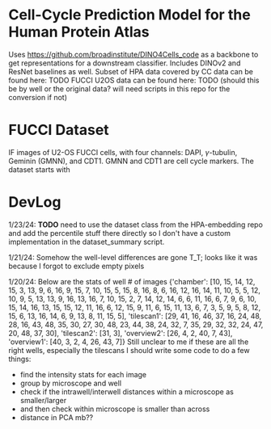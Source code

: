 # Cell-Cycle Prediction Model for the Human Protein Atlas
Uses https://github.com/broadinstitute/DINO4Cells_code as a backbone to get representations for a downstream classifier.
Includes DINOv2 and ResNet baselines as well.
Subset of HPA data covered by CC data can be found here: TODO
FUCCI U2OS data can be found here: TODO (should this be by well or the original data? will need scripts in this repo for the conversion if not)

# FUCCI Dataset
IF images of U2-OS FUCCI cells, with four channels: DAPI, $\gamma$-tubulin, Geminin (GMNN), and CDT1. GMNN and CDT1 are cell cycle markers. The dataset starts with 

# DevLog
1/23/24: __TODO__ need to use the dataset class from the HPA-embedding repo and add the percentile stuff there directly so I don't have a custom implementation in the dataset_summary script.

1/21/24: Somehow the well-level differences are gone T_T; looks like it was because I forgot to exclude empty pixels

1/20/24: Below are the stats of well # of images
{'chamber': [10, 15, 14, 12, 15, 3, 13, 9, 6, 16, 9, 15, 7, 10, 15, 5, 15, 8, 16, 8, 6, 16, 12, 16, 14, 11, 10, 5, 5, 12, 10, 9, 5, 13, 13, 9, 16, 13, 16, 7, 10, 15, 2, 7, 14, 12, 14, 6, 6, 11, 16, 6, 7, 9, 6, 10, 15, 14, 16, 13, 15, 15, 12, 11, 16, 6, 12, 15, 9, 11, 6, 15, 11, 13, 6, 7, 3, 5, 9, 5, 8, 12, 15, 6, 13, 16, 14, 6, 9, 13, 8, 11, 15, 5], 'tilescan1': [29, 41, 16, 46, 37, 16, 24, 48, 28, 16, 43, 48, 35, 30, 27, 30, 48, 23, 44, 38, 24, 32, 7, 35, 29, 32, 32, 24, 47, 20, 48, 37, 30], 'tilescan2': [31, 3], 'overview2': [26, 4, 2, 40, 7, 43], 'overview1': [40, 3, 2, 4, 26, 43, 7]}
Still unclear to me if these are all the right wells, especially the tilescans
I should write some code to do a few things:
- find the intensity stats for each image
- group by microscope and well
- check if the intrawell/interwell distances within a microscope as smaller/larger
- and then check within microscope is smaller than across
- distance in PCA mb??